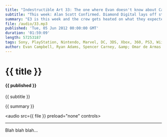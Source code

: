 ```yaml
---
title: "Indestructible Art 33: The one where Evan doesn't know about Capitals"
subtitle: "This week: Alan Scott Confirmed. Diamond Digital lays off staff. The Situation. New Gears of War. New Humble Bundle. Injustice from NetherRelms. Nintendo Wii U. Microsoft Smart Glass and many more E3 predictions."
summary: "E3 is this week and the crew gets heated on what they expected to see at the show. Nintendo lead off with a pre E3 demo of the Wii U, Omar and Ryan hit the high points from it. Evan tells us about Microsoft's Smart Glass and we have a lively discussion on what we think it could do. Omar thinks there is going to be a PS Vita price drop, and Evan is sure there will be a new 3DS. In other news, Alan Scott is confirmed to be the new gay character of the New 52. Ryan thinks Jeff Lemire's new Underwater Welder looks awesome. Spencer gets pumped on The Situation's new comic. Omar wants to see what People Can Fly can do with Gears of War. Humble Indie Bundle V is out and has 5 amazing games. NetherRelms is making a DC fighting game and Ryan says he's had enough. We end with Listener Question sent in by Deanna, thanks Deanna."
file: /audio/33.mp3
published: 'Tue, 05 Jun 2012 00:00:00 GMT'
duration: '01:59:09'
length: 57253187
tags: Sony, PlayStation, Nintendo, Marvel, DC, 3DS, Xbox, 360, PS3, Wii, PSN, XBLA, Video Games, Comics, Games, Indestructible Art, E3, GearsofWar, HumbleBundle, Smart Glass, Diamond, Castlevania, WiiU, Injustice, The Situation
author: Evan Campbell, Ryan Adams, Spencer Carney, &amp; Omar de Armas
---
```


# {{ title }}

#### {{ published }}

{{ subtitle }}  
  
{{ summary }}  

<audio src={{ file }} preload="none" controls></audio>

- - -

Blah blah blah...
